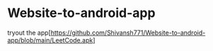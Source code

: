 # Website-to-android-app
tryout the app[https://github.com/Shivansh771/Website-to-android-app/blob/main/LeetCode.apk]
